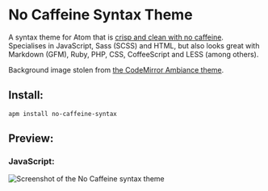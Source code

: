# No Caffeine Syntax Theme

A syntax theme for Atom that is [crisp and clean with no caffeine](http://www.youtube.com/watch?v=L-ZOB-NSPlU). Specialises in JavaScript, Sass (SCSS) and HTML, but also looks great with Markdown (GFM), Ruby, PHP, CSS, CoffeeScript and LESS (among others).

Background image stolen from [the CodeMirror Ambiance theme](http://codemirror.net/demo/theme.html).


## Install:

```
apm install no-caffeine-syntax
```


## Preview:

### JavaScript:

![Screenshot of the No Caffeine syntax theme](https://s3.amazonaws.com/f.cl.ly/items/3o1m2O3X000b2R2c3b26/no-caffeine.png?v=45773fda)
